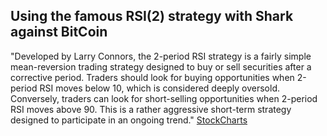## Using the famous RSI(2) strategy with Shark against BitCoin

"Developed by Larry Connors, the 2-period RSI strategy is a fairly simple mean-reversion trading strategy designed to buy or sell securities after a corrective period. Traders should look for buying opportunities when 2-period RSI moves below 10, which is considered deeply oversold. Conversely, traders can look for short-selling opportunities when 2-period RSI moves above 90. This is a rather aggressive short-term strategy designed to participate in an ongoing trend." [StockCharts](https://school.stockcharts.com/doku.php?id=trading_strategies:rsi2)
